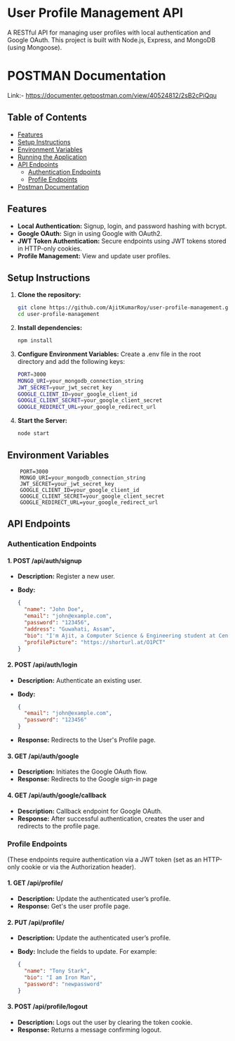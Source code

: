 # User Profile Management API

A RESTful API for managing user profiles with local authentication and Google OAuth. This project is built with Node.js, Express, and MongoDB (using Mongoose).

# POSTMAN Documentation 
Link:-  https://documenter.getpostman.com/view/40524812/2sB2cPiQqu
## Table of Contents

- [Features](#features)
- [Setup Instructions](#setup-instructions)
- [Environment Variables](#environment-variables)
- [Running the Application](#running-the-application)
- [API Endpoints](#api-endpoints)
  - [Authentication Endpoints](#authentication-endpoints)
  - [Profile Endpoints](#profile-endpoints)
- [Postman Documentation](#postman-documentation)

## Features

- **Local Authentication:** Signup, login, and password hashing with bcrypt.
- **Google OAuth:** Sign in using Google with OAuth2.
- **JWT Token Authentication:** Secure endpoints using JWT tokens stored in HTTP-only cookies.
- **Profile Management:** View and update user profiles.

## Setup Instructions

1. **Clone the repository:**
   ```bash
   git clone https://github.com/AjitKumarRoy/user-profile-management.git
   cd user-profile-management
2. **Install dependencies:**
    ```bash
    npm install
3. **Configure Environment Variables:** Create a .env file in the root directory and add the following keys:
    ```bash
    PORT=3000
    MONGO_URI=your_mongodb_connection_string
    JWT_SECRET=your_jwt_secret_key
    GOOGLE_CLIENT_ID=your_google_client_id
    GOOGLE_CLIENT_SECRET=your_google_client_secret
    GOOGLE_REDIRECT_URL=your_google_redirect_url

4. **Start the Server:**
    ```bash
    node start 

## Environment Variables
        PORT=3000
        MONGO_URI=your_mongodb_connection_string
        JWT_SECRET=your_jwt_secret_key
        GOOGLE_CLIENT_ID=your_google_client_id
        GOOGLE_CLIENT_SECRET=your_google_client_secret
        GOOGLE_REDIRECT_URL=your_google_redirect_url

## API Endpoints
### Authentication Endpoints
#### 1. POST /api/auth/signup

- **Description:** Register a new user.
- **Body:**

  ```json
  {
    "name": "John Doe",
    "email": "john@example.com",
    "password": "123456",
    "address": "Guwahati, Assam",
    "bio": "I'm Ajit, a Computer Science & Engineering student at Central Institute of Technology Kokrajhar and a passionate full-stack developer.",
    "profilePicture": "https://shorturl.at/O1PCT"
  }
#### 2. POST  /api/auth/login

- **Description:** Authenticate an existing user.
- **Body:**

  ```json
  {
    "email": "john@example.com",
    "password": "123456"
  }
- **Response:**  Redirects to the User's Profile page.

#### 3. GET /api/auth/google

- **Description:**  Initiates the Google OAuth flow.
- **Response:**  Redirects to the Google sign-in page

#### 4. GET /api/auth/google/callback

- **Description:**  Callback endpoint for Google OAuth.
- **Response:**  After successful authentication, creates the user and redirects to the profile page.

### Profile Endpoints
(These endpoints require authentication via a JWT token (set as an HTTP-only cookie or via the Authorization header).
#### 1. GET /api/profile/

- **Description:** Update the authenticated user’s profile.
- **Response:**  Get's the user profile page.

#### 2. PUT  /api/profile/

- **Description:** Update the authenticated user’s profile.
- **Body:**  Include the fields to update. For example:

  ```json
  {
    "name": "Tony Stark",
    "bio": "I am Iron Man",
    "password": "newpassword"
  }
#### 3. POST /api/profile/logout

- **Description:**  Logs out the user by clearing the token cookie.
- **Response:**  Returns a message confirming logout.






